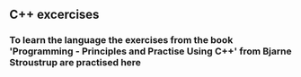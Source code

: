 ## C++ excercises 

### To learn the language the exercises from the book 'Programming - Principles and Practise Using C++' from Bjarne Stroustrup are practised here 
